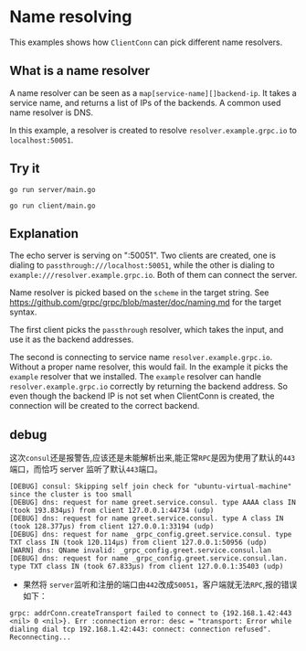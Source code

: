 # Name resolving

This examples shows how `ClientConn` can pick different name resolvers.

## What is a name resolver

A name resolver can be seen as a `map[service-name][]backend-ip`. It takes a
service name, and returns a list of IPs of the backends. A common used name
resolver is DNS.

In this example, a resolver is created to resolve `resolver.example.grpc.io` to
`localhost:50051`.

## Try it

```
go run server/main.go
```

```
go run client/main.go
```

## Explanation

The echo server is serving on ":50051". Two clients are created, one is dialing
to `passthrough:///localhost:50051`, while the other is dialing to
`example:///resolver.example.grpc.io`. Both of them can connect the server.

Name resolver is picked based on the `scheme` in the target string. See
https://github.com/grpc/grpc/blob/master/doc/naming.md for the target syntax.

The first client picks the `passthrough` resolver, which takes the input, and
use it as the backend addresses.

The second is connecting to service name `resolver.example.grpc.io`. Without a
proper name resolver, this would fail. In the example it picks the `example`
resolver that we installed. The `example` resolver can handle
`resolver.example.grpc.io` correctly by returning the backend address. So even
though the backend IP is not set when ClientConn is created, the connection will
be created to the correct backend.

## debug

这次`consul`还是报警告,应该还是未能解析出来,能正常`RPC`是因为使用了默认的`443`端口，而恰巧 server 监听了默认`443`端口。

```log
[DEBUG] consul: Skipping self join check for "ubuntu-virtual-machine" since the cluster is too small
[DEBUG] dns: request for name greet.service.consul. type AAAA class IN (took 193.834µs) from client 127.0.0.1:44734 (udp)
[DEBUG] dns: request for name greet.service.consul. type A class IN (took 128.377µs) from client 127.0.0.1:33194 (udp)
[DEBUG] dns: request for name _grpc_config.greet.service.consul. type TXT class IN (took 120.114µs) from client 127.0.0.1:50956 (udp)
[WARN] dns: QName invalid: _grpc_config.greet.service.consul.lan
[DEBUG] dns: request for name _grpc_config.greet.service.consul.lan. type TXT class IN (took 67.833µs) from client 127.0.0.1:35403 (udp)
```

- 果然将 `server`监听和注册的端口由`442`改成`50051`，客户端就无法`RPC`,报的错误如下：

```log
grpc: addrConn.createTransport failed to connect to {192.168.1.42:443  <nil> 0 <nil>}. Err :connection error: desc = "transport: Error while dialing dial tcp 192.168.1.42:443: connect: connection refused". Reconnecting...
```
